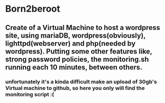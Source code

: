 # Born2beroot
## Create of a Virtual Machine to host a wordpress site, using mariaDB, wordpress(obviously), lighttpd(webserver) and php(needed by wordpress). Putting some other features like, strong password policies, the monitoring.sh running each 10 minutes, between others.

### unfortunately it's a kinda difficult make an upload of 30gb's Virtual machine to github, so here you only will find the monitoring script :(
